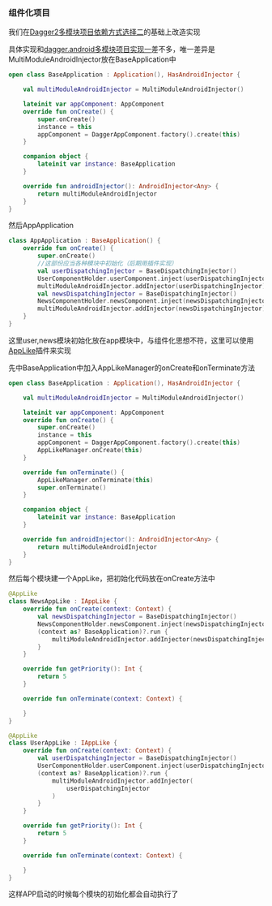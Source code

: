 ### 组件化项目

我们在[Dagger2多模块项目依赖方式选择二](https://github.com/qq549631030/MultiModuleDagger2/blob/master/README.md)的基础上改造实现

具体实现和[dagger.android多模块项目实现一](https://github.com/qq549631030/MultiModuleDagger3/blob/master/README.md)差不多，唯一差异是MultiModuleAndroidInjector放在BaseApplication中

```kotlin
open class BaseApplication : Application(), HasAndroidInjector {

    val multiModuleAndroidInjector = MultiModuleAndroidInjector()

    lateinit var appComponent: AppComponent
    override fun onCreate() {
        super.onCreate()
        instance = this
        appComponent = DaggerAppComponent.factory().create(this)
    }

    companion object {
        lateinit var instance: BaseApplication
    }

    override fun androidInjector(): AndroidInjector<Any> {
        return multiModuleAndroidInjector
    }
}
```

然后AppApplication

```kotlin
class AppApplication : BaseApplication() {
    override fun onCreate() {
        super.onCreate()
        //这部份应当各种模块中初始化（后期用插件实现）
        val userDispatchingInjector = BaseDispatchingInjector()
        UserComponentHolder.userComponent.inject(userDispatchingInjector)
        multiModuleAndroidInjector.addInjector(userDispatchingInjector)
        val newsDispatchingInjector = BaseDispatchingInjector()
        NewsComponentHolder.newsComponent.inject(newsDispatchingInjector)
        multiModuleAndroidInjector.addInjector(newsDispatchingInjector)
    }
}
```

这里user,news模块初始化放在app模块中，与组件化思想不符，这里可以使用[AppLike](https://github.com/qq549631030/Applike)插件来实现

先中BaseApplication中加入AppLikeManager的onCreate和onTerminate方法

```kotlin
open class BaseApplication : Application(), HasAndroidInjector {

    val multiModuleAndroidInjector = MultiModuleAndroidInjector()

    lateinit var appComponent: AppComponent
    override fun onCreate() {
        super.onCreate()
        instance = this
        appComponent = DaggerAppComponent.factory().create(this)
        AppLikeManager.onCreate(this)
    }

    override fun onTerminate() {
        AppLikeManager.onTerminate(this)
        super.onTerminate()
    }

    companion object {
        lateinit var instance: BaseApplication
    }

    override fun androidInjector(): AndroidInjector<Any> {
        return multiModuleAndroidInjector
    }
}
```



然后每个模块建一个AppLike，把初始化代码放在onCreate方法中

```kotlin
@AppLike
class NewsAppLike : IAppLike {
    override fun onCreate(context: Context) {
        val newsDispatchingInjector = BaseDispatchingInjector()
        NewsComponentHolder.newsComponent.inject(newsDispatchingInjector)
        (context as? BaseApplication)?.run {
            multiModuleAndroidInjector.addInjector(newsDispatchingInjector)
        }
    }

    override fun getPriority(): Int {
        return 5
    }

    override fun onTerminate(context: Context) {

    }
}

@AppLike
class UserAppLike : IAppLike {
    override fun onCreate(context: Context) {
        val userDispatchingInjector = BaseDispatchingInjector()
        UserComponentHolder.userComponent.inject(userDispatchingInjector)
        (context as? BaseApplication)?.run {
            multiModuleAndroidInjector.addInjector(
                userDispatchingInjector
            )
        }
    }

    override fun getPriority(): Int {
        return 5
    }

    override fun onTerminate(context: Context) {

    }
}
```

这样APP启动的时候每个模块的初始化都会自动执行了